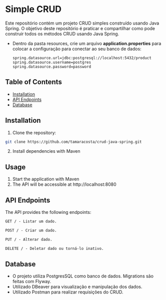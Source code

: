 # Simple CRUD
Este repositório contém um projeto CRUD simples construído usando Java Spring. O objetivo deste repositório é praticar e compartilhar como pode construir todos os métodos CRUD usando Java Spring.
- Dentro da pasta resources, crie um arquivo **application.properties** para colocar a configuração para conectar ao seu banco de dados:

  ```
  spring.datasource.url=jdbc:postgresql://localhost:5432/product
  spring.datasource.username=postgres
  spring.datasource.password=password
  ```
## Table of Contents

- [Installation](#installation)
- [API Endpoints](#api-endpoints)
- [Database](#database)

## Installation

1. Clone the repository:

```bash
git clone https://github.com/tamaracosta/crud-java-spring.git
```

2. Install dependencies with Maven

## Usage

1. Start the application with Maven
2. The API will be accessible at http://localhost:8080


## API Endpoints
The API provides the following endpoints:

```markdown
GET / - Listar um dado.

POST / - Criar um dado.

PUT / - Alterar dado.

DELETE / - Deletar dado ou torná-lo inativo.
```

## Database
- O projeto utiliza PostgresSQL como banco de dados. Migrations são feitas com Flyway.
- Utilizado DBeaver para visualização e manipulação dos dados.
- Utilizado Postman para realizar requisições do CRUD.



